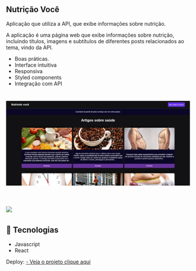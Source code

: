 ## Nutrição Você 

Aplicação que utiliza a API, que exibe informações sobre nutrição.

A aplicação é uma página web que exibe informações sobre nutrição, incluindo títulos, imagens e subtítulos de diferentes posts relacionados ao tema, vindo da API.

- Boas práticas.
- Interface intuitiva
- Responsiva
- Styled components
- Integração com API

<h1>
         <img src="src/img/1.png" >
</h1>

<h1>
         <img src="src/img/2.pngf" >
</h1>

## 🔧 Tecnologias

- Javascript
- React

Deploy: <a href="https://blog-nutri-o-api-ho6p.vercel.app/"> - Veja o projeto clique aqui </a>